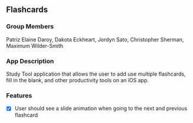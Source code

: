## Flashcards

### Group Members
Patriz Elaine Daroy, Dakota Eckheart, Jordyn Sato, Christopher Sherman, Maximum Wilder-Smith

### App Description
Study Tool application that allows the user to add use multiple flashcards, fill in the blank, and other productivity tools on an iOS app.

### Features
- [x] User should see a slide animation when going to the next and previous flashcard
